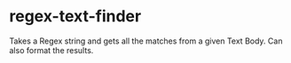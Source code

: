 # regex-text-finder
Takes a Regex string and gets all the matches from a given Text Body. Can also format the results.
